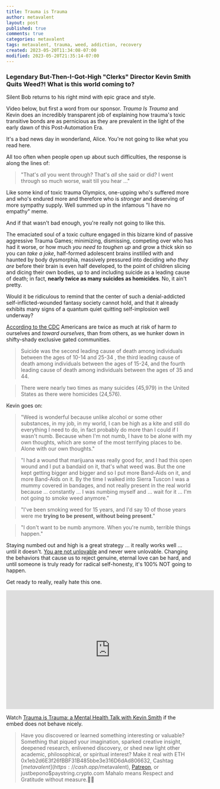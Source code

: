 ```yaml
---
title: Trauma is Trauma
author: metavalent
layout: post
published: true
comments: true
categories: metavalent
tags: metavalent, trauma, weed, addiction, recovery
created: 2023-05-20T11:34:08-07:00
modified: 2023-05-20T21:35:14-07:00
---
```


### Legendary But-Then-I-Got-High "Clerks" Director Kevin Smith Quits Weed?! What is this world coming to?

Silent Bob returns to his right mind with epic grace and style.

Video below, but first a word from our sponsor. *Trauma Is Trauma* and Kevin does an incredibly transparent job of explaining how trauma's toxic transitive bonds are as pernicious as they are prevalent in the light of the early dawn of this Post-Automation Era.

It's a bad news day in wonderland, Alice. You're not going to like what you read here.

All too often when people open up about such difficulties, the response is along the lines of:

> "That's *all* you went through? That's *all* she said or did? I went through so much worse, wait till you hear ..."

Like some kind of toxic trauma Olympics, one-upping who's suffered more and who's endured more and therefore who is *stronger* and deserving of more sympathy supply. Well summed up in the infamous "I have no empathy" meme.

<!--
... and who therefore takes on the self-appointed *burden* and responsibility to judging and micro-managing the behavior of everyone on the island. Who should stay and who should go. Woe is me with my infinite burden of such *kindness* to dispense throughout the community, to bless those who obey and comply and curse those who dare oppose my merciless *kindness*. 
-->

And if that wasn't bad enough, you're really not going to like this.

The emaciated soul of a toxic culture engaged in this bizarre kind of passive aggressive Trauma Games; minimizing, dismissing, competing over who has had it worse, or how much *you need to toughen up* and grow a thick skin so you can *take a joke*, half-formed adolescent brains instilled with and haunted by body dysmorphia, massively pressured into deciding *who they are* before their brain is even half developed, to the point of children slicing and dicing their own bodies, up to and including suicide as a leading cause of death; in fact, **nearly twice as many suicides as homicides**. No, it ain't pretty.

Would it be ridiculous to remind that the center of such a denial-addicted self-inflicted-wounded fantasy society cannot hold, and that it already exhibits many signs of a quantum quiet quitting self-implosion well underway?

[According to the CDC](https://www.nimh.nih.gov/health/statistics/suicide) Americans are twice as much at risk of harm *to* ourselves and *toward ourselves*, than from others, as we hunker down in shifty-shady exclusive gated communities.

> Suicide was the second leading cause of death among individuals between the ages of 10-14 and 25-34 , the third leading cause of death among individuals between the ages of 15-24, and the fourth leading cause of death among individuals between the ages of 35 and 44.

> There were nearly two times as many suicides (45,979) in the United States as there were homicides (24,576).

Kevin goes on:

> "Weed is wonderful because unlike alcohol or some other substances, in my job, in my world, I can be high as a kite and still do everything I need to do, in fact probably do more than I could if I wasn't numb. Because when I'm not numb, I have to be alone with my own thoughts, which are some of the most terrifying places to be. Alone with our own thoughts."

> "I had a wound that marijuana was really good for, and I had this open wound and I put a bandaid on it, that's what weed was. But the one kept getting bigger and bigger and so I put more Band-Aids on it, and more Band-Aids on it. By the time I walked into Sierra Tuscon I was a mummy covered in bandages, and not really present in the real world because ...  constantly ... I was numbing myself and ... wait for it ... I'm not going to smoke weed anymore."

> "I've been smoking weed for 15 years, and I'd say 10 of those years were me **trying to be present, without being present**."

> "I don't want to be numb anymore. When you're numb, terrible things happen." 

Staying numbed out and high is a great strategy ... it really works well ... until it doesn't. [You are not unlovable](https://youtu.be/nvYqeb6-_KI) and never were unlovable. Changing the behaviors that cause us to reject genuine, eternal love can be hard, and until someone is truly ready for radical self-honesty, it's 100% NOT going to happen.

Get ready to really, really hate this one.

<iframe id="ytplayer" type="text/html"loading="lazy" width="560" height="320" src="https://www.youtube.com/embed/JBvc7Ny4iUk?autoplay=1"
  frameborder="0"></iframe>

Watch [Trauma is Trauma: a Mental Health Talk with Kevin Smith](https://youtu.be/JBvc7Ny4iUk) if the embed does not behave nicely.

<!-- For custom thumbnail
![alt text](/assets/images/image.jpg "title")
-->

<p></p>
<p></p>
<p></p>

> Have you discovered or learned something interesting or valuable? Something that piqued your imagination, sparked creative insight, deepened research, enlivened discovery, or shed new light other academic, philosophical, or spiritual interest? Make it real with ETH 0x1eb2d6E3f26fBBF31B485bbe3e316D6dAd806632, Cashtag [$metavalent](https://cash.app/$metavalent), [Patreon](https://patreon.com/metavalent), or justbepono$paystring.crypto.com Mahalo means Respect and Gratitude without measure.🙏🏼
